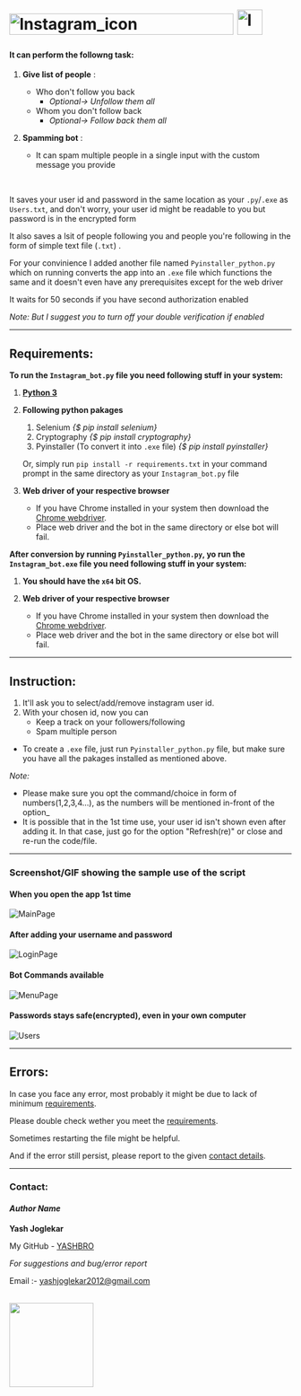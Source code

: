 # <img src="https://text2image.com/user_images/202009/text2image_L5534352_20200906_180953.png" alt="Instagram_icon" width="400"  height="38"> <img src="https://upload.wikimedia.org/wikipedia/commons/thumb/e/e7/Instagram_logo_2016.svg/1200px-Instagram_logo_2016.svg.png" alt="Instagram_icon" width="45"  height="45">



#### It can perform the followng task:

1. **Give list of people** :
	- Who don't follow you back 
		- _Optional-> Unfollow them all_
	- Whom you don't follow back 
		- _Optional-> Follow back them all_


2. **Spamming bot** :
	- It can spam multiple people in a single input with the custom message you provide

<br/>

It saves your user id and password in the same location as your `.py`/`.exe` as `Users.txt`, and don't worry, your user id might be readable to you but password is in the encrypted form

It also saves a lsit of people following you and people you're following in the form of simple text file (`.txt`) .

For your convinience I added another file named `Pyinstaller_python.py` which on running converts the app into an `.exe` file which functions the same and it doesn't even have any prerequisites except for the web driver

It waits for 50 seconds if you have second authorization enabled

*Note: But I suggest you to turn off your double verification if enabled*




-----------------
## Requirements:


**To run the `Instagram_bot.py` file you need following stuff in your system:**

1. **[Python 3](https://www.python.org/downloads)**

2. **Following python pakages**
    1. Selenium *{$ pip install selenium}*
    2. Cryptography *{$ pip install cryptography}*
    3. Pyinstaller (To convert it into `.exe` file) *{$ pip install pyinstaller}*
    
    Or, simply run `pip install -r requirements.txt` in your command prompt in the same directory as your `Instagram_bot.py` file

3. **Web driver of your respective browser**
    - If you have Chrome installed in your system then download the [Chrome webdriver](https://chromedriver.chromium.org/downloads).
	- Place web driver and the bot in the same directory or else bot will fail.

**After conversion by running `Pyinstaller_python.py`, yo run the `Instagram_bot.exe` file you need following stuff in your system:**

1. **You should have the `x64` bit OS.**

2. **Web driver of your respective browser**
    - If you have Chrome installed in your system then download the [Chrome webdriver](https://chromedriver.chromium.org/downloads).
	- Place web driver and the bot in the same directory or else bot will fail.


---------------
## Instruction:


1. It'll ask you to select/add/remove instagram user id.
2. With your chosen id, now you can 
	- Keep a track on your followers/following
	- Spam multiple person
- To create a `.exe` file, just run `Pyinstaller_python.py` file, but make sure you have all the pakages installed as mentioned above.
		
_Note:_
- Please make sure you opt the command/choice in form of numbers(1,2,3,4...), as the numbers will be mentioned in-front of the option_
- It is possible that in the 1st time use, your user id isn't shown even after adding it. In that case, just go for the option "Refresh(re)" or close and re-run the code/file.


---------------



### Screenshot/GIF showing the sample use of the script

#### When you open the app 1st time

<img src="/Screenshots/MainPage.PNG" alt="MainPage">

#### After adding your username and password

<img src="/Screenshots/LoginPage.png" alt="LoginPage">

#### Bot Commands available

<img src="/Screenshots/MenuPage.png" alt="MenuPage">

#### Passwords stays safe(encrypted), even in your own computer

<img src="/Screenshots/Users.png" alt="Users">
	

-------------
## Errors:

In case you face any error, most probably it might be due to lack of minimum [requirements](https://github.com/YASHBRO/Instagram-Bot#requirements).

Please double check wether you meet the [requirements](https://github.com/YASHBRO/Instagram-Bot#requirements).

Sometimes restarting the file might be helpful.

And if the error still persist, please report to the given [contact details](https://github.com/YASHBRO/Instagram-Bot#contact).



-------------
### Contact:

#### *Author Name*

**Yash Joglekar**

My GitHub - [YASHBRO](https://github.com/YASHBRO) 


_For suggestions and bug/error report_
	
Email :- yashjoglekar2012@gmail.com

<br/>

<img width="150px" src="https://sdk.bitmoji.com/render/panel/b6dbf504-c36d-498c-acf9-c7350b749221-23c927d9-4799-4bc6-9129-0d51a8a995de-v1.png?transparent=1&palette=1">
